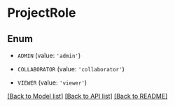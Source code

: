 # ProjectRole


## Enum

* `ADMIN` (value: `'admin'`)

* `COLLABORATOR` (value: `'collaborator'`)

* `VIEWER` (value: `'viewer'`)

[[Back to Model list]](../README.md#documentation-for-models) [[Back to API list]](../README.md#documentation-for-api-endpoints) [[Back to README]](../README.md)


